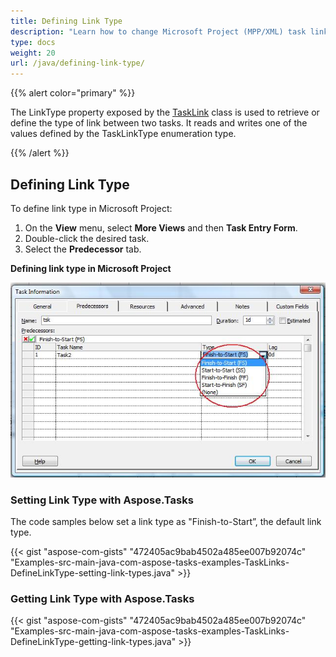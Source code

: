 ```yaml
---
title: Defining Link Type
description: "Learn how to change Microsoft Project (MPP/XML) task link types using Aspose.Tasks for Java."
type: docs
weight: 20
url: /java/defining-link-type/
---
```


{{% alert color="primary" %}}

The LinkType property exposed by the [TaskLink](https://apireference.aspose.com/tasks/java/com.aspose.tasks/TaskLink) class is used to retrieve or define the type of link between two tasks. It reads and writes one of the values defined by the TaskLinkType enumeration type.

{{% /alert %}}

## **Defining Link Type**
To define link type in Microsoft Project:

1. On the **View** menu, select **More Views** and then **Task Entry Form**.
2. Double-click the desired task.
3. Select the **Predecessor** tab.

**Defining link type in Microsoft Project** 

![show task link type Microsoft Project](defining-link-type_1.png)

### **Setting Link Type with Aspose.Tasks**
The code samples below set a link type as "Finish-to-Start”, the default link type.

{{< gist "aspose-com-gists" "472405ac9bab4502a485ee007b92074c" "Examples-src-main-java-com-aspose-tasks-examples-TaskLinks-DefineLinkType-setting-link-types.java" >}}

### **Getting Link Type with Aspose.Tasks**

{{< gist "aspose-com-gists" "472405ac9bab4502a485ee007b92074c" "Examples-src-main-java-com-aspose-tasks-examples-TaskLinks-DefineLinkType-getting-link-types.java" >}}
